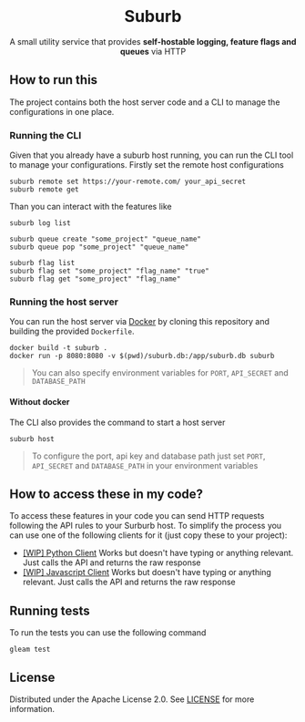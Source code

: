 <br/>
<p align="center">
  <h1 align="center">Suburb</h1>

  <p align="center">
    A small utility service that provides <strong>self-hostable logging, feature flags and queues</strong> via HTTP
  </p>
</p>

## How to run this

The project contains both the host server code and a CLI to manage the configurations in one place.

### Running the CLI

Given that you already have a suburb host running, you can run the CLI tool to manage your configurations. Firstly set the remote host configurations

```
suburb remote set https://your-remote.com/ your_api_secret
suburb remote get
```

Than you can interact with the features like

```
suburb log list

suburb queue create "some_project" "queue_name"
suburb queue pop "some_project" "queue_name"

suburb flag list
suburb flag set "some_project" "flag_name" "true"
suburb flag get "some_project" "flag_name"
```

### Running the host server

You can run the host server via [Docker](https://www.docker.com/) by cloning this repository and building the provided `Dockerfile`.

```
docker build -t suburb .
docker run -p 8080:8080 -v $(pwd)/suburb.db:/app/suburb.db suburb
```

> You can also specify environment variables for `PORT`, `API_SECRET` and `DATABASE_PATH`

#### Without docker

The CLI also provides the command to start a host server

```
suburb host
```

> To configure the port, api key and database path just set `PORT`, `API_SECRET` and `DATABASE_PATH` in your environment variables

## How to access these in my code?

To access these features in your code you can send HTTP requests following the API rules to your Surburb host. To simplify the process you can use one of the following clients for it (just copy these to your project):

 - [[WIP] Python Client](https://github.com/lucaspellegrinelli/suburb/blob/main/clients/suburb.py) Works but doesn't have typing or anything relevant. Just calls the API and returns the raw response
 - [[WIP] Javascript Client](https://github.com/lucaspellegrinelli/suburb/blob/main/clients/suburb.js) Works but doesn't have typing or anything relevant. Just calls the API and returns the raw response

## Running tests

To run the tests you can use the following command

```
gleam test
```

## License

Distributed under the Apache License 2.0. See [LICENSE](https://github.com/lucaspellegrinelli/suburb/blob/main/LICENSE) for more information.
